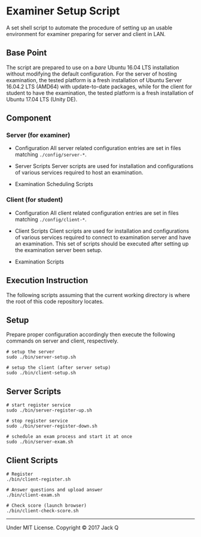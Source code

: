 # Examiner Setup Script

A set shell script to automate the procedure of setting up 
an usable environment for examiner preparing for server 
and client in LAN.

## Base Point
The script are prepared to use on a *bare* Ubuntu 16.04 LTS installation
without modifying the default configuration. For the server of hosting 
examination, the tested platform is a fresh installation of Ubuntu 
Server 16.04.2 LTS (AMD64) with update-to-date packages, while for the client 
for student to have the examination, the tested platform is a fresh 
installation of Ubuntu 17.04 LTS (Unity DE).

## Component

### Server (for examiner)

* Configuration
All server related configuration entries are set in files matching
 `./config/server-*`. 

* Server Scripts
Server scripts are used for installation and configurations of various 
services required to host an examination.

* Examination Scheduling Scripts

### Client (for student)
* Configuration
All client related configuration entries are set in files matching
 `./config/client-*`. 

 * Client Scripts
Client scripts are used for installation and configurations of various 
services required to connect to examination server and have an 
examination. This set of scripts should be executed after setting up
the examination server been setup.

 * Examination Scripts

## Execution Instruction

The following scripts assuming that the current working directory is 
where the root of this code repository locates.

## Setup

Prepare proper configuration accordingly then execute the following commands
on server and client, respectively.

```
# setup the server
sudo ./bin/server-setup.sh 

# setup the client (after server setup)
sudo ./bin/client-setup.sh
```

## Server Scripts
```
# start register service
sudo ./bin/server-register-up.sh

# stop register service
sudo ./bin/server-register-down.sh

# schedule an exam process and start it at once
sudo ./bin/server-exam.sh
```

## Client Scripts 
```
# Register
./bin/client-register.sh

# Answer questions and upload answer
./bin/client-exam.sh

# Check score (launch browser)
./bin/client-check-score.sh
```

---
Under MIT License. Copyright © 2017 Jack Q